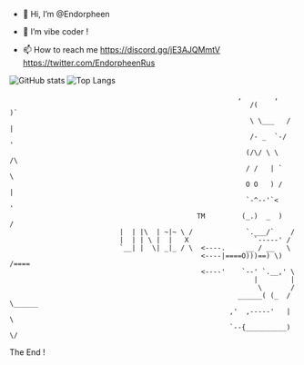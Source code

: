 - 👋 Hi, I’m @Endorpheen
 
- 👀 I’m vibe coder ! 

- 📫 How to reach me https://discord.gg/jE3AJQMmtV https://twitter.com/EndorpheenRus

![GitHub stats](https://github-readme-stats.vercel.app/api?username=Endorpheen&show_icons=true&theme=radical)
![Top Langs](https://github-readme-stats.vercel.app/api/top-langs/?username=Endorpheen&layout=compact&theme=radical)


                                 

                                                            ,        ,
                                                               /(        )`
                                                               \ \___   / |
                                                               /- _  `-/  '
                                                              (/\/ \ \   /\
                                                              / /   | `    \
                                                              O O   ) /    |
                                                              `-^--'`<     '
                                                  TM         (_.)  _  )   /
                               |  | |\  | ~|~ \ /             `.___/`    /
                               |  | | \ |  |   X                `-----' /
                               `__| |  \| _|_ / \  <----.     __ / __   \
                                                   <----|====O)))==) \) /====
                                                   <----'    `--' `.__,' \
                                                                |        |
                                                                 \       /
                                                            ______( (_  / \______
                                                          ,'  ,-----'   |        \
                                                          `--{__________)        \/
                               
                               



The End !
